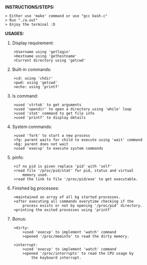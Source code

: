 __INSTRUCTIONS/STEPS:__

	> Either use 'make' command or use "gcc bash.c"
	> Run "./a.out"
	> Enjoy the terminal :D

__USAGES:__

1. Display requirement:
```
	>Username using 'getlogin'
	>Hostname using 'gethostname'
	>Current directory using 'getcwd'
```

2. Built-in commands:
```
	>cd: using 'chdir'
	>pwd: using 'getcwd'
	>echo: using 'printf'
```
3. ls command:
```
	>used 'strtok' to get arguments
	>used 'opendir' to open a directory using 'while' loop
	>used 'stat' command to get file info
	>used 'printf' to display details
```
4. System commands:
```
	>used 'fork' to start a new process
	>fg: parent waits for child to execute using 'wait' command
	>bg: parent does not wait
	>used 'execvp' to execute system commands
```
5. pinfo:
```
	>if no pid is given replace 'pid' with 'self'
	>read file '/proc/pid/stat' for pid, status and virtual
		memory used.
	>read the link to file '/proc/pid/exe' to get executable.
```
6. Finished bg processes:
```	
	>maintained an array of all bg started processes.
	>after executing all commands everytime checking if the
		process exists or not by opening '/proc/pid' directory.
	>printing the exited processes using 'printf'
```
7. Bonus:
```	
	>dirty:
		>used 'execvp' to implement 'watch' command
		>opened '/proc/meminfo' to read the dirty memory.

	>interrupt:
		>used 'execvp' to implement 'watch' command
		>opened '/proc/interrupts' to read the CPU usage by
			the keyboard interrupt.
```
